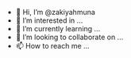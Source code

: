- 👋 Hi, I’m @zakiyahmuna
- 👀 I’m interested in ...
- 🌱 I’m currently learning ...
- 💞️ I’m looking to collaborate on ...
- 📫 How to reach me ...

<!---
zakiyahmuna/zakiyahmuna is a ✨ special ✨ repository because its `README.md` (this file) appears on your GitHub profile.
You can click the Preview link to take a look at your changes.
--->
